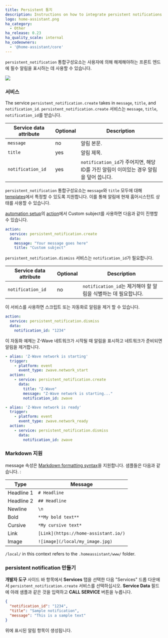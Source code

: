 ```yaml
---
title: Persistent 통지
description: Instructions on how to integrate persistent notifications into Home Assistant.
logo: home-assistant.png
ha_category:
  - Other
ha_release: 0.23
ha_quality_scale: internal
ha_codeowners:
  - '@home-assistant/core'
---
```


`persistent_notification` 통합구성요소는 사용자에 의해 해제해야하는 프론트 엔드에 필수 알림을 표시하는 데 사용할 수 있습니다.

<p class='img'>
  <img src='/images/screenshots/persistent-notification.png' />
</p>

### 서비스

The service `persistent_notification.create` takes in `message`, `title`, and `notification_id`.
`persistent_notification.create` 서비스는 `message`, `title`, `notification_id`를 받습니다.

| Service data attribute | Optional | Description |
| ---------------------- | -------- | ----------- |
| `message`              |       no | 알림 본문.
| `title`                |      yes | 알림 제목.
| `notification_id`      |      yes | `notification_id`가 주어지면, 해당 ID를 가진 알림이 이미있는 경우 알림을 덮어 씁니다.

`persistent_notification` 통합구성요소는 `message`와 `title` 모두에 대해 [templates](/topics/templating/)에서 특정할 수 있도록 지원합니다. 이를 통해 알림에 현재 홈어시스턴트 상태를 사용할 수 있습니다.

[automation setup](/getting-started/automation/)의 [action](/getting-started/automation-action/)에서 Custom subject를 사용하면 다음과 같이 진행할 수 있습니다. 

```yaml
action:
  service: persistent_notification.create
  data:
    message: "Your message goes here"
    title: "Custom subject"
```

`persistent_notification.dismiss` 서비스는 `notification_id`가 필요합니다.

| Service data attribute | Optional | Description |
| ---------------------- | -------- | ----------- |
| `notification_id`      |      no  | `notification_id`는 제거해야 할 알림을 식별하는 데 필요합니다.

이 서비스를 사용하면 스크립트 또는 자동화로 알림을 제거 할 수 있습니다.

```yaml
action:
  service: persistent_notification.dismiss
  data:
    notification_id: "1234"
```

이 자동화 예제는 Z-Wave 네트워크가 시작될 때 알림을 표시하고 네트워크가 준비되면 알림을 제거합니다.

```yaml
- alias: 'Z-Wave network is starting'
  trigger:
    - platform: event
      event_type: zwave.network_start
  action:
    - service: persistent_notification.create
      data:
        title: "Z-Wave"
        message: "Z-Wave network is starting..."
        notification_id: zwave

- alias: 'Z-Wave network is ready'
  trigger:
    - platform: event
      event_type: zwave.network_ready
  action:
    - service: persistent_notification.dismiss
      data:
        notification_id: zwave
```

### Markdown 지원

message 속성은 [Markdown formatting syntax](https://daringfireball.net/projects/markdown/syntax)을 지원합니다. 샘플들은 다음과 같습니다. : 

| Type | Message |
| ---- | ------- |
| Headline 1 | `# Headline` |
| Headline 2 | `## Headline` |
| Newline | `\n` |
| Bold | `**My bold text**` |
| Cursive | `*My cursive text*` |
| Link | `[Link](https://home-assistant.io/)` |
| Image | `![image](/local/my_image.jpg)` |

<div class="note">

  `/local/` in this context refers to the `.homeassistant/www/` folder.

</div>

### persistent notification 만들기

**개발자 도구** 사이드 바 항목에서 **Services** 탭을 선택한 다음 "Services" 드롭 다운에서 `persistent_notification.create` 서비스를 선택하십시오. **Service Data** 필드에 아래 샘플과 같은 것을 입력하고 **CALL SERVICE** 버튼을 누릅니다.

```json
{
  "notification_id": "1234",
  "title": "Sample notification",
  "message": "This is a sample text"
}
```
위에 표시된 알림 항목이 생성됩니다.
